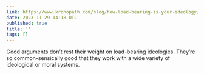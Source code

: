 ```yaml
---
link: https://www.kronopath.com/blog/how-load-bearing-is-your-ideology/
date: 2023-11-29 14:18 UTC
published: true
title: ''
tags: []
---
```


Good arguments don’t rest their weight on load-bearing ideologies. They’re so common-sensically good that they work with a wide variety of ideological or moral systems.
